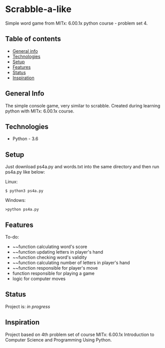 # Scrabble-a-like 
Simple word game from MITx: 6.00.1x python course - problem set 4.

## Table of contents
* [General info](#general-info)
* [Technologies](#technologies)
* [Setup](#setup)
* [Features](#features)
* [Status](#status)
* [Inspiration](#inspiration)

## General Info
The simple console game, very similar to scrabble.
Created during learning python with MITx: 6.00.1x course.

## Technologies
* Python - 3.6

## Setup
Just download ps4a.py and words.txt into the same directory and then run ps4a.py like below:

Linux:
```
$ python3 ps4a.py
```
Windows:
```
>python ps4a.py
```

## Features
To-do:
* ~~function calculating word's score
* ~~function updating letters in player's hand
* ~~function checking word's validity
* ~~function calculating number of letters in player's hand
* ~~function responsible for player's move
* function responsible for playing a game
* logic for computer moves

## Status

Project is: _in progress_

## Inspiration
Project based on 4th problem set of course MITx: 6.00.1x Introduction to Computer Science and Programming Using Python.


